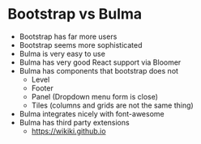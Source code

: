 # Bootstrap vs Bulma

* Bootstrap has far more users
* Bootstrap seems more sophisticated
* Bulma is very easy to use
* Bulma has very good React support via Bloomer
* Bulma has components that bootstrap does not
    - Level
    - Footer
    - Panel (Dropdown menu form is close)
    - Tiles (columns and grids are not the same thing)
* Bulma integrates nicely with font-awesome
* Bulma has third party extensions
    - https://wikiki.github.io

